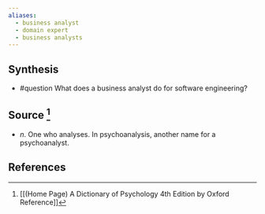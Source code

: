 ```yaml
---
aliases:
  - business analyst
  - domain expert
  - business analysts
---
```

## Synthesis
- #question What does a business analyst do for software engineering?
## Source [^1]
- $n$. One who analyses. In psychoanalysis, another name for a psychoanalyst.
## References

[^1]: [[(Home Page) A Dictionary of Psychology 4th Edition by Oxford Reference]]